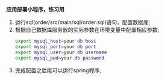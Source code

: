 **应用部署小程序，练习用**

1. 运行sql(order/src/main/sql/order.sql)语句，配置数据库;
2. 根据自己数据库服务器的实际参数在环境变量中配置相应参数;
   ```bash
   export mysql_host=your db host
   export mysql_port=your db port
   export mysql_user=your db username
   export mysql_pwd=your db password
   ```
3. 完成配置之后能可以运行spring程序;